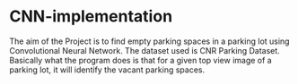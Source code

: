 # CNN-implementation
The aim of the Project is to find empty parking spaces in a parking lot using Convolutional Neural Network. 
The dataset used is CNR Parking Dataset. Basically what the program does is that for a given top view image of a parking lot, it will identify the vacant parking spaces. 
